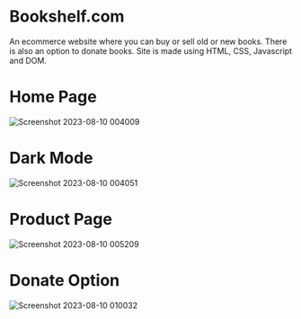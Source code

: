 # Bookshelf.com
An ecommerce website where you can buy or sell old or new books. There is also an option to donate books. Site is made using HTML, CSS, Javascript and DOM.

# Home Page
![Screenshot 2023-08-10 004009](https://github.com/pranav-saluja-125/Bookshelf.com/assets/111756527/eaf91939-7507-4c18-a6a1-e2d594c3f7b0)
# Dark Mode
![Screenshot 2023-08-10 004051](https://github.com/pranav-saluja-125/Bookshelf.com/assets/111756527/bef2a355-f553-42d4-a69a-ede225771df1)
# Product Page
![Screenshot 2023-08-10 005209](https://github.com/pranav-saluja-125/Bookshelf.com/assets/111756527/b0334451-e954-47ce-87bf-dacc4049272c)
# Donate Option
![Screenshot 2023-08-10 010032](https://github.com/pranav-saluja-125/Bookshelf.com/assets/111756527/f902b5bc-c0b1-4c94-9253-e3dfd500cb8e)
